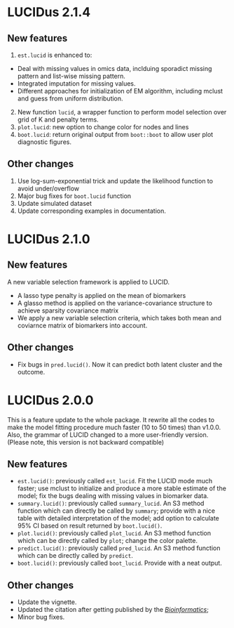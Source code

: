 # LUCIDus 2.1.4
## New features
1. `est.lucid` is enhanced to:
  * Deal with missing values in omics data, inclduing sporadict missing pattern and list-wise missing pattern.
  * Integrated imputation for missing values.
  * Different approaches for initialization of EM algorithm, including mclust and guess from uniform distribution.
2. New function `lucid`, a wrapper function to perform model selection over grid of K and penalty terms.
3. `plot.lucid`: new option to change color for nodes and lines
4. `boot.lucid`: return original output from `boot::boot` to allow user plot diagnostic figures.

## Other changes
1. Use log-sum-exponential trick and update the likelihood function to avoid under/overflow
2. Major bug fixes for `boot.lucid` function
3. Update simulated dataset 
3. Update corresponding examples in documentation.


# LUCIDus 2.1.0
## New features
A new variable selection framework is applied to LUCID. 
* A lasso type penalty is applied on the mean of biomarkers
* A glasso method is applied on the variance-covariance structure to achieve sparsity covariance matrix
* We apply a new variable selection criteria, which takes both mean and coviarnce matrix of biomarkers into account.

## Other changes
* Fix bugs in `pred.lucid()`. Now it can predict both latent cluster and the outcome.



# LUCIDus 2.0.0


This is a feature update to the whole package. It rewrite all the codes to make the model fitting procedure much faster (10 to 50 times) than v1.0.0. Also, the grammar of LUCID changed to a more user-friendly version. (Please note, this version is not backward compatible)

## New features

* `est.lucid()`: previously called `est_lucid`. Fit the LUCID mode much faster; use mclust to initialize and produce a more stable estimate of the model; fix the bugs dealing with missing values in biomarker data.
* `summary.lucid()`: previously called `summary_lucid`. An S3 method function which can directly be called by `summary`; provide with a nice table with detailed interpretation of the model; add option to calculate 95% CI based on result returned by `boot.lucid()`.
* `plot.lucid()`: previously called `plot_lucid`. An S3 method function which can be directly called by `plot`; change the color palette.
* `predict.lucid()`: previously called `pred_lucid`. An S3 method function which can be directly called by `predict`.
* `boot.lucid()`: previously called `boot_lucid`. Provide with a neat output.

## Other changes

* Update the vignette.
* Updated the citation after getting published by the *[Bioinformatics](https://doi.org/10.1093/bioinformatics/btz667)*;
* Minor bug fixes.
